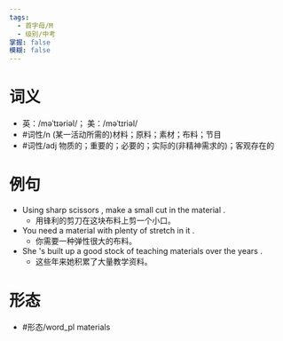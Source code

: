 ```yaml
---
tags:
  - 首字母/M
  - 级别/中考
掌握: false
模糊: false
---
```

# 词义
- 英：/məˈtɪəriəl/； 美：/məˈtɪriəl/
- #词性/n  (某一活动所需的)材料；原料；素材；布料；节目
- #词性/adj  物质的；重要的；必要的；实际的(非精神需求的)；客观存在的
# 例句
- Using sharp scissors , make a small cut in the material .
	- 用锋利的剪刀在这块布料上剪一个小口。
- You need a material with plenty of stretch in it .
	- 你需要一种弹性很大的布料。
- She 's built up a good stock of teaching materials over the years .
	- 这些年来她积累了大量教学资料。
# 形态
- #形态/word_pl materials
